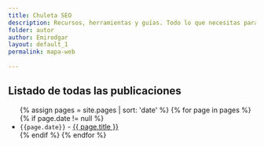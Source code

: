 ```yaml
---
title: Chuleta SEO
description: Recursos, herramientas y guías. Todo lo que necesitas para tus estrategias SEO.
folder: autor
author: Emirodgar
layout: default_1
permalink: mapa-web
  
---
```




## Listado de todas las publicaciones

<ul>
{% assign pages = site.pages | sort: 'date' %}
{% for page in pages %}
{% if page.date != null  %}
	  <li> <code>{{page.date}}</code> - <a href="{{ page.url }}">{{ page.title }}</a></li>
{% endif %}
{% endfor %}
</ul>


